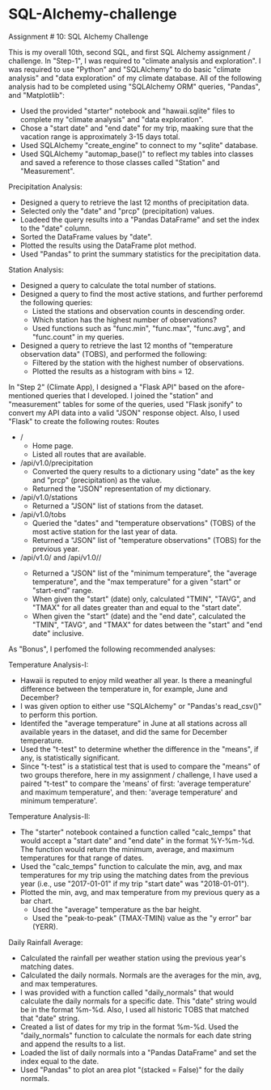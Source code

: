 # SQL-Alchemy-challenge
Assignment # 10: SQL Alchemy Challenge

This is my overall 10th, second SQL, and first SQL Alchemy assignment / challenge. In "Step-1", I was required to "climate analysis and exploration". I was required to use "Python" and "SQLAlchemy" to do basic "climate analysis" and "data exploration" of my climate database. All of the following analysis had to be completed using "SQLAlchemy ORM" queries, "Pandas", and "Matplotlib":
* Used the provided "starter" notebook and "hawaii.sqlite" files to complete my "climate analysis" and "data exploration".
* Chose a "start date" and "end date" for my trip, maaking sure that the vacation range is approximately 3-15 days total.
* Used SQLAlchemy "create_engine" to connect to my "sqlite" database.
* Used SQLAlchemy "automap_base()" to reflect my tables into classes and saved a reference to those classes called "Station" and "Measurement".

Precipitation Analysis:
* Designed a query to retrieve the last 12 months of precipitation data.
* Selected only the "date" and "prcp" (precipitation) values.
* Loadeed the query results into a "Pandas DataFrame" and set the index to the "date" column.
* Sorted the DataFrame values by "date".
* Plotted the results using the DataFrame plot method.
* Used "Pandas" to print the summary statistics for the precipitation data.

Station Analysis:
* Designed a query to calculate the total number of stations.
* Designed a query to find the most active stations, and further perforemd the following queries:
	- Listed the stations and observation counts in descending order.
	- Which station has the highest number of observations?
	- Used functions such as "func.min", "func.max", "func.avg", and "func.count" in my queries.
* Designed a query to retrieve the last 12 months of "temperature observation data" (TOBS), and performed the following:
	- Filtered by the station with the highest number of observations.
	- Plotted the results as a histogram with bins = 12.

In "Step 2" (Climate App), I designed a "Flask API" based on the afore-mentioned queries that I developed. I joined the "station" and "measurement" tables for some of the queries, used "Flask jsonify" to convert my API data into a valid "JSON" response object. Also, I used "Flask" to create the following routes:
Routes
* /
	- Home page.
	- Listed all routes that are available.
* /api/v1.0/precipitation
	- Converted the query results to a dictionary using "date" as the key and "prcp" (precipitation) as the value.
	- Returned the "JSON" representation of my dictionary.
* /api/v1.0/stations
	- Returned a "JSON" list of stations from the dataset.
* /api/v1.0/tobs
	- Queried the "dates" and "temperature observations" (TOBS) of the most active station for the last year of data.
	- Returned a "JSON" list of "temperature observations" (TOBS) for the previous year.
* /api/v1.0/<start> and /api/v1.0/<start>/<end>
	- Returned a "JSON" list of the "minimum temperature", the "average temperature", and the "max temperature" for a given "start" or "start-end" range.
	- When given the "start"  (date) only, calculated "TMIN", "TAVG", and "TMAX" for all dates greater than and equal to the "start date".
	- When given the "start" (date) and the "end date", calculated the "TMIN", "TAVG", and "TMAX" for dates between the "start" and "end date" inclusive.

As "Bonus", I perfomed the following recommended analyses:

Temperature Analysis-I:
* Hawaii is reputed to enjoy mild weather all year. Is there a meaningful difference between the temperature in, for example, June and December?
* I was given option to either use "SQLAlchemy" or "Pandas's read_csv()" to perform this portion.
* Identifed the "average temperature" in June at all stations across all available years in the dataset, and did the same for December temperature.
* Used the "t-test" to determine whether the difference in the "means", if any, is statistically significant.
* Since "t-test" is a statistical test that is used to compare the "means" of two groups therefore, here in my assignment / challenge, I have used a paired "t-test" to compare the 'means' of first: 'average temperature' and maximum temperature', and then: 'average temperature' and minimum temperature'.

Temperature Analysis-II:
* The "starter" notebook contained a function called "calc_temps" that would accept a "start date" and "end date" in the format %Y-%m-%d. The function would return the minimum, average, and maximum temperatures for that range of dates.
* Used the "calc_temps" function to calculate the min, avg, and max temperatures for my trip using the matching dates from the previous year (i.e., use "2017-01-01" if my trip "start date" was "2018-01-01").
* Plotted the min, avg, and max temperature from my previous query as a bar chart.
	- Used the "average" temperature as the bar height.
	- Used the "peak-to-peak" (TMAX-TMIN) value as the "y error" bar (YERR).

Daily Rainfall Average:
* Calculated the rainfall per weather station using the previous year's matching dates.
* Calculated the daily normals. Normals are the averages for the min, avg, and max temperatures.
* I was provided with a function called "daily_normals" that would calculate the daily normals for a specific date. This "date" string would be in the format %m-%d. Also, I used all historic TOBS that matched that "date" string.
* Created a list of dates for my trip in the format %m-%d. Used the "daily_normals" function to calculate the normals for each date string and append the results to a list.
* Loaded the list of daily normals into a "Pandas DataFrame" and set the index equal to the date.
* Used "Pandas" to plot an area plot "(stacked = False)" for the daily normals.